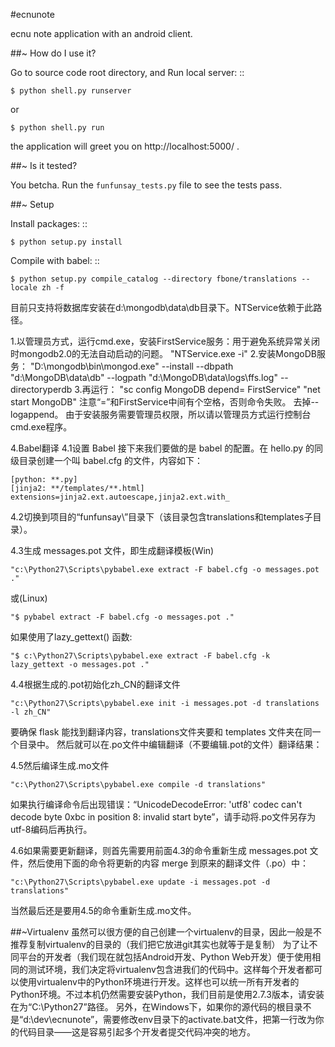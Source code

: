 ﻿#ecnunote

ecnu note application with an android client.

##~ How do I use it?

Go to source code root directory, and 
Run local server: ::

    $ python shell.py runserver

or

    $ python shell.py run

the application will greet you on http://localhost:5000/ .
	
##~ Is it tested?

You betcha.  Run the `funfunsay_tests.py` file to see the tests pass.

##~ Setup 

Install packages: ::

    $ python setup.py install	

Compile with babel: ::
    
    $ python setup.py compile_catalog --directory fbone/translations --locale zh -f

目前只支持将数据库安装在d:\mongodb\data\db目录下。NTService依赖于此路径。
		
1.以管理员方式，运行cmd.exe，安装FirstService服务：用于避免系统异常关闭时mongodb2.0的无法自动启动的问题。
		"NTService.exe -i"
2.安装MongoDB服务：
		"D:\mongodb\bin\mongod.exe" --install --dbpath  "d:\MongoDB\data\db"  --logpath  "d:\MongoDB\data\logs\ffs.log"  --directoryperdb 
3.再运行： 
		"sc config MongoDB depend= FirstService"
		"net start MongoDB"
注意“=”和FirstService中间有个空格，否则命令失败。
去掉--logappend。
由于安装服务需要管理员权限，所以请以管理员方式运行控制台cmd.exe程序。
 
4.Babel翻译
4.1设置 Babel
接下来我们要做的是 babel 的配置。在 hello.py 的同级目录创建一个叫 babel.cfg 的文件，内容如下：

    [python: **.py]
    [jinja2: **/templates/**.html]
    extensions=jinja2.ext.autoescape,jinja2.ext.with_

4.2切换到项目的“funfunsay\”目录下（该目录包含translations和templates子目录）。

4.3生成 messages.pot 文件，即生成翻译模板(Win)

    "c:\Python27\Scripts\pybabel.exe extract -F babel.cfg -o messages.pot ."
或(Linux)

    "$ pybabel extract -F babel.cfg -o messages.pot ."
如果使用了lazy_gettext() 函数:

    "$ c:\Python27\Scripts\pybabel.exe extract -F babel.cfg -k lazy_gettext -o messages.pot ."

4.4根据生成的.pot初始化zh_CN的翻译文件

    "c:\Python27\Scripts\pybabel.exe init -i messages.pot -d translations -l zh_CN"
要确保 flask 能找到翻译内容，translations文件夹要和 templates 文件夹在同一个目录中。
然后就可以在.po文件中编辑翻译（不要编辑.pot的文件）翻译结果：

4.5然后编译生成.mo文件

    "c:\Python27\Scripts\pybabel.exe compile -d translations"

如果执行编译命令后出现错误：“UnicodeDecodeError: 'utf8' codec can't decode byte 0xbc in position 8: invalid start byte”，请手动将.po文件另存为utf-8编码后再执行。

4.6如果需要更新翻译，则首先需要用前面4.3的命令重新生成 messages.pot 文件，然后使用下面的命令将更新的内容 merge 到原来的翻译文件（.po）中：

	"c:\Python27\Scripts\pybabel.exe update -i messages.pot -d translations"

当然最后还是要用4.5的命令重新生成.mo文件。

##~Virtualenv
虽然可以很方便的自己创建一个virtualenv的目录，因此一般是不推荐复制virtualenv的目录的（我们把它放进git其实也就等于是复制）
为了让不同平台的开发者（我们现在就包括Android开发、Python Web开发）便于使用相同的测试环境，我们决定将virtualenv包含进我们的代码中。这样每个开发者都可以使用virtualenv中的Python环境进行开发。这样也可以统一所有开发者的Python环境。不过本机仍然需要安装Python，我们目前是使用2.7.3版本，请安装在为“C:\Python27”路径。
另外，在Windows下，如果你的源代码的根目录不是“d:\dev\ecnunote”，需要修改env目录下的activate.bat文件，把第一行改为你的代码目录——这是容易引起多个开发者提交代码冲突的地方。

